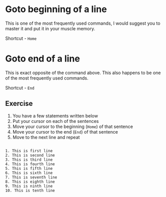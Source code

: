 Goto beginning of a line
==========================

This is one of the most frequently used commands, I would suggest you to master
it and put it in your muscle memory.

Shortcut - `Home`

Goto end of a line
===================

This is exact opposite of the command above. This also happens to be one of the
most frequently used commands.

Shortcut - `End`

Exercise
---------

1. You have a few statements written below
2. Put your cursor on each of the sentences
3. Move your cursor to the beginning (`Home`) of that sentence
4. Move your cursor to the end (`End`) of that sentence
5. Move to the next line and repeat


```

1. This is first line
2. This is second line
3. This is third line
4. This is fourth line
5. This is fifth line
6. This is sixth line
7. This is seventh line
8. This is eighth line
9. This is ninth line
10. This is tenth line

```